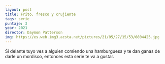```yaml
---
layout: post
title: Frito, fresco y crujiente
tags: serie
puntaje: 3
year: 2021
director: Daymon Patterson 
img: https://es.web.img3.acsta.net/pictures/21/05/27/15/53/0804425.jpg
---
```


Si delante tuyo ves a alguien comiendo una hamburguesa y te dan ganas de darle un mordisco, entonces esta serie te va a gustar.

